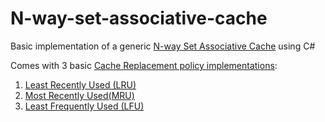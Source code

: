 # N-way-set-associative-cache

Basic implementation of a generic [N-way Set Associative Cache](https://en.wikipedia.org/wiki/Cache_placement_policies#Set-associative_cache) using C#

Comes with 3 basic [Cache Replacement policy implementations](https://en.wikipedia.org/wiki/Cache_replacement_policies):
1. [Least Recently Used (LRU)](https://en.wikipedia.org/wiki/Cache_replacement_policies#Least_recently_used_(LRU))
2. [Most Recently Used(MRU)](https://en.wikipedia.org/wiki/Cache_replacement_policies#Most_recently_used_(MRU))
3. [Least Frequently Used (LFU)](https://en.wikipedia.org/wiki/Cache_replacement_policies#Least-frequently_used_(LFU))
